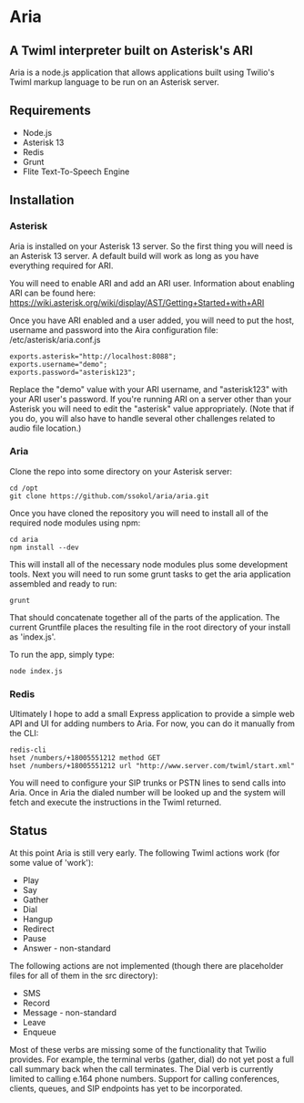 # Aria
## A Twiml interpreter built on Asterisk's ARI

Aria is a node.js application that allows applications built using Twilio's Twiml
markup language to be run on an Asterisk server.

## Requirements

* Node.js
* Asterisk 13
* Redis
* Grunt
* Flite Text-To-Speech Engine


## Installation

### Asterisk

Aria is installed on your Asterisk 13 server. So the first thing you will need is an
Asterisk 13 server. A default build will work as long as you have everything required
for ARI.

You will need to enable ARI and add an ARI user. Information about enabling ARI can
be found here: https://wiki.asterisk.org/wiki/display/AST/Getting+Started+with+ARI

Once you have ARI enabled and a user added, you will need to put the host, username
and password into the Aira configuration file: /etc/asterisk/aria.conf.js

    exports.asterisk="http://localhost:8088";
    exports.username="demo";
    exports.password="asterisk123";
    
Replace the "demo" value with your ARI username, and "asterisk123" with your ARI user's
password. If you're running ARI on a server other than your Asterisk you will need to 
edit the "asterisk" value appropriately. (Note that if you do, you will also have to 
handle several other challenges related to audio file location.)

### Aria

Clone the repo into some directory on your Asterisk server:

    cd /opt
    git clone https://github.com/ssokol/aria/aria.git

Once you have cloned the repository you will need to install all of the required 
node modules using npm:

    cd aria
    npm install --dev
    
This will install all of the necessary node modules plus some development tools. Next
you will need to run some grunt tasks to get the aria application assembled and ready
to run:

    grunt
    
That should concatenate together all of the parts of the application. The current 
Gruntfile places the resulting file in the root directory of your install as
'index.js'.

To run the app, simply type:

    node index.js
    
### Redis

Ultimately I hope to add a small Express application to provide a simple web API and
UI for adding numbers to Aria. For now, you can do it manually from the CLI:

    redis-cli
    hset /numbers/+18005551212 method GET
    hset /numbers/+18005551212 url "http://www.server.com/twiml/start.xml"
    
You will need to configure your SIP trunks or PSTN lines to send calls into Aria. Once
in Aria the dialed number will be looked up and the system will fetch and execute the
instructions in the Twiml returned.

## Status

At this point Aria is still very early. The following Twiml actions work (for some
value of 'work'):

* Play
* Say
* Gather
* Dial
* Hangup
* Redirect
* Pause
* Answer - non-standard

The following actions are not implemented (though there are placeholder files for
all of them in the src directory):

* SMS
* Record
* Message - non-standard
* Leave
* Enqueue

Most of these verbs are missing some of the functionality that Twilio provides. For
example, the terminal verbs (gather, dial) do not yet post a full call summary back
when the call terminates. The Dial verb is currently limited to calling e.164 phone
numbers. Support for calling conferences, clients, queues, and SIP endpoints has yet
to be incorporated.